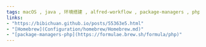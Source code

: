```yaml
---
tags: macOS , java , 环境搭建 , alfred-workflow , package-managers , php
links: 
- "https://bibichuan.github.io/posts/55363e5.html"
- "[Homebrew](Configuration/homebrew/Homebrew.md)"
- "[package-managers-php](https://formulae.brew.sh/formula/php)"
---
```

